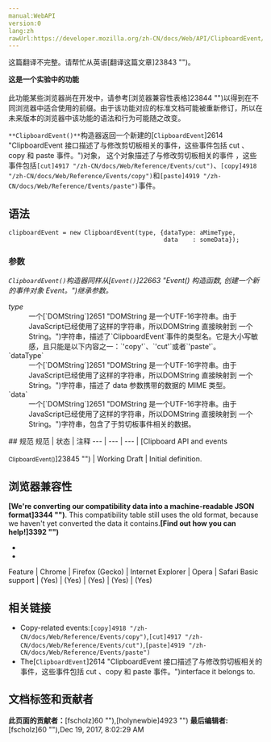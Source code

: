 ```yaml
---
manual:WebAPI
version:0
lang:zh
rawUrl:https://developer.mozilla.org/zh-CN/docs/Web/API/ClipboardEvent/ClipboardEvent
---
```




这篇翻译不完整。请帮忙从英语[翻译这篇文章]23843 "")。






**这是一个实验中的功能**<br></br>此功能某些浏览器尚在开发中，请参考[浏览器兼容性表格]23844 "")以得到在不同浏览器中适合使用的前缀。由于该功能对应的标准文档可能被重新修订，所以在未来版本的浏览器中该功能的语法和行为可能随之改变。




`**ClipboardEvent()**`构造器返回一个新建的[`ClipboardEvent`]2614 "ClipboardEvent 接口描述了与修改剪切板相关的事件，这些事件包括 cut 、copy 和 paste 事件。")对象， 这个对象描述了与修改剪切板相关的事件 ，这些事件包括`[cut]4917 "/zh-CN/docs/Web/Reference/Events/cut")`、`[copy]4918 "/zh-CN/docs/Web/Reference/Events/copy")`和`[paste]4919 "/zh-CN/docs/Web/Reference/Events/paste")`事件。


## 语法<a name="语法"></a>

```
clipboardEvent = new ClipboardEvent(type, {dataType: aMimeType, 
                                           data    : someData});

```

### 参数<a name="参数"></a>


<em>`ClipboardEvent()`构造器同样从</em><em>[`Event()`]22663 "Event() 构造函数, 创建一个新的事件对象 Event。")</em><em>继承参数。</em>

<dl><dt id=''><em>type</em></dt><dd>一个[`DOMString`]2651 "DOMString 是一个UTF-16字符串。由于JavaScript已经使用了这样的字符串，所以DOMString 直接映射到 一个String。")字符串，描述了`ClipboardEvent`事件的类型名。它是大小写敏感，且只能是以下内容之一：`'copy'`、`'cut'`或者`'paste'`。</dd><dt id=''>`dataType`</dt><dd>一个[`DOMString`]2651 "DOMString 是一个UTF-16字符串。由于JavaScript已经使用了这样的字符串，所以DOMString 直接映射到 一个String。")字符串，描述了 data 参数携带的数据的 MIME 类型。</dd><dt id=''>`data`</dt><dd>一个[`DOMString`]2651 "DOMString 是一个UTF-16字符串。由于JavaScript已经使用了这样的字符串，所以DOMString 直接映射到 一个String。")字符串，包含了于剪切板事件相关的数据。</dd></dl>
## 规范<a name="规范"></a>
规范 | 状态 | 注释 
 ---  |  ---  |  ---  | 
[Clipboard API and events<br></br><small>ClipboardEvent()</small>]23845 "") | Working Draft | Initial definition. 


## 浏览器兼容性<a name="浏览器兼容性"></a>


**[We&#39;re converting our compatibility data into a machine-readable JSON format]3344 "")**. This compatibility table still uses the old format, because we haven&#39;t yet converted the data it contains.**[Find out how you can help!]3392 "")**


* 
* 
Feature | Chrome | Firefox (Gecko) | Internet Explorer | Opera | Safari 
Basic support | (Yes) | (Yes) | (Yes) | (Yes) | (Yes) 




## 相关链接<a name="相关链接"></a>

* Copy-related events:`[copy]4918 "/zh-CN/docs/Web/Reference/Events/copy")`,`[cut]4917 "/zh-CN/docs/Web/Reference/Events/cut")`,`[paste]4919 "/zh-CN/docs/Web/Reference/Events/paste")`
* The[`ClipboardEvent`]2614 "ClipboardEvent 接口描述了与修改剪切板相关的事件，这些事件包括 cut 、copy 和 paste 事件。")interface it belongs to.



## 文档标签和贡献者
**此页面的贡献者：**[fscholz]60 ""),[holynewbie]4923 "")
**最后编辑者:**[fscholz]60 ""),<time>Dec 19, 2017, 8:02:29 AM</time>


